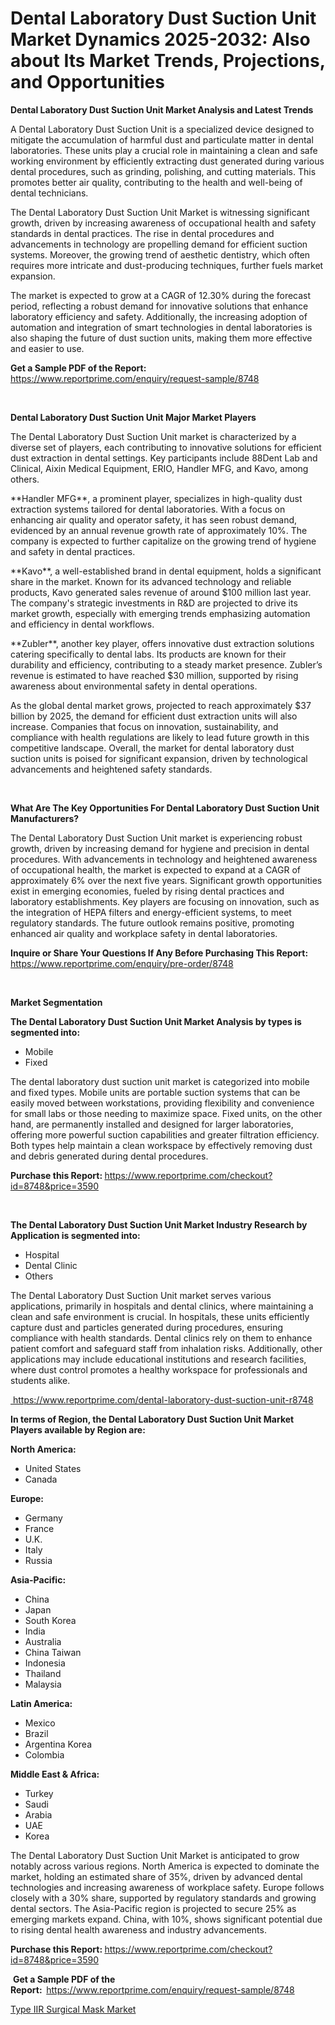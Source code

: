 <p><h1>Dental Laboratory Dust Suction Unit Market Dynamics 2025-2032: Also about Its Market Trends, Projections, and Opportunities</h1></p><p><strong>Dental Laboratory Dust Suction Unit Market Analysis and Latest Trends</strong></p>
<p><p>A Dental Laboratory Dust Suction Unit is a specialized device designed to mitigate the accumulation of harmful dust and particulate matter in dental laboratories. These units play a crucial role in maintaining a clean and safe working environment by efficiently extracting dust generated during various dental procedures, such as grinding, polishing, and cutting materials. This promotes better air quality, contributing to the health and well-being of dental technicians.</p><p>The Dental Laboratory Dust Suction Unit Market is witnessing significant growth, driven by increasing awareness of occupational health and safety standards in dental practices. The rise in dental procedures and advancements in technology are propelling demand for efficient suction systems. Moreover, the growing trend of aesthetic dentistry, which often requires more intricate and dust-producing techniques, further fuels market expansion.</p><p>The market is expected to grow at a CAGR of 12.30% during the forecast period, reflecting a robust demand for innovative solutions that enhance laboratory efficiency and safety. Additionally, the increasing adoption of automation and integration of smart technologies in dental laboratories is also shaping the future of dust suction units, making them more effective and easier to use.</p></p>
<p><strong>Get a Sample PDF of the Report:&nbsp;</strong> <a href="https://www.reportprime.com/enquiry/request-sample/8748?utm_campaign=2529&utm_medium=2&utm_source=Github&utm_content=ia&utm_term=20032025&utm_id=dental-laboratory-dust-suction-unit">https://www.reportprime.com/enquiry/request-sample/8748</a></p>
<p>&nbsp;</p>
<p><strong>Dental Laboratory Dust Suction Unit Major Market Players</strong></p>
<p><p>The Dental Laboratory Dust Suction Unit market is characterized by a diverse set of players, each contributing to innovative solutions for efficient dust extraction in dental settings. Key participants include 88Dent Lab and Clinical, Aixin Medical Equipment, ERIO, Handler MFG, and Kavo, among others.</p><p>**Handler MFG**, a prominent player, specializes in high-quality dust extraction systems tailored for dental laboratories. With a focus on enhancing air quality and operator safety, it has seen robust demand, evidenced by an annual revenue growth rate of approximately 10%. The company is expected to further capitalize on the growing trend of hygiene and safety in dental practices.</p><p>**Kavo**, a well-established brand in dental equipment, holds a significant share in the market. Known for its advanced technology and reliable products, Kavo generated sales revenue of around $100 million last year. The company's strategic investments in R&D are projected to drive its market growth, especially with emerging trends emphasizing automation and efficiency in dental workflows.</p><p>**Zubler**, another key player, offers innovative dust extraction solutions catering specifically to dental labs. Its products are known for their durability and efficiency, contributing to a steady market presence. Zubler’s revenue is estimated to have reached $30 million, supported by rising awareness about environmental safety in dental operations.</p><p>As the global dental market grows, projected to reach approximately $37 billion by 2025, the demand for efficient dust extraction units will also increase. Companies that focus on innovation, sustainability, and compliance with health regulations are likely to lead future growth in this competitive landscape. Overall, the market for dental laboratory dust suction units is poised for significant expansion, driven by technological advancements and heightened safety standards.</p></p>
<p>&nbsp;</p>
<p><strong>What Are The Key Opportunities For Dental Laboratory Dust Suction Unit Manufacturers?</strong></p>
<p><p>The Dental Laboratory Dust Suction Unit market is experiencing robust growth, driven by increasing demand for hygiene and precision in dental procedures. With advancements in technology and heightened awareness of occupational health, the market is expected to expand at a CAGR of approximately 6% over the next five years. Significant growth opportunities exist in emerging economies, fueled by rising dental practices and laboratory establishments. Key players are focusing on innovation, such as the integration of HEPA filters and energy-efficient systems, to meet regulatory standards. The future outlook remains positive, promoting enhanced air quality and workplace safety in dental laboratories.</p></p>
<p><strong>Inquire or Share Your Questions If Any Before Purchasing This Report:</strong> <a href="https://www.reportprime.com/enquiry/pre-order/8748?utm_campaign=2529&utm_medium=2&utm_source=Github&utm_content=ia&utm_term=20032025&utm_id=dental-laboratory-dust-suction-unit">https://www.reportprime.com/enquiry/pre-order/8748</a></p>
<p>&nbsp;</p>
<p><strong>Market Segmentation</strong></p>
<p><strong>The Dental Laboratory Dust Suction Unit Market Analysis by types is segmented into:</strong></p>
<p><ul><li>Mobile</li><li>Fixed</li></ul></p>
<p><p>The dental laboratory dust suction unit market is categorized into mobile and fixed types. Mobile units are portable suction systems that can be easily moved between workstations, providing flexibility and convenience for small labs or those needing to maximize space. Fixed units, on the other hand, are permanently installed and designed for larger laboratories, offering more powerful suction capabilities and greater filtration efficiency. Both types help maintain a clean workspace by effectively removing dust and debris generated during dental procedures.</p></p>
<p><strong>Purchase this Report:&nbsp;</strong><a href="https://www.reportprime.com/checkout?id=8748&price=3590&utm_campaign=2529&utm_medium=2&utm_source=Github&utm_content=ia&utm_term=20032025&utm_id=dental-laboratory-dust-suction-unit">https://www.reportprime.com/checkout?id=8748&price=3590</a></p>
<p>&nbsp;</p>
<p><strong>The Dental Laboratory Dust Suction Unit Market Industry Research by Application is segmented into:</strong></p>
<p><ul><li>Hospital</li><li>Dental Clinic</li><li>Others</li></ul></p>
<p><p>The Dental Laboratory Dust Suction Unit market serves various applications, primarily in hospitals and dental clinics, where maintaining a clean and safe environment is crucial. In hospitals, these units efficiently capture dust and particles generated during procedures, ensuring compliance with health standards. Dental clinics rely on them to enhance patient comfort and safeguard staff from inhalation risks. Additionally, other applications may include educational institutions and research facilities, where dust control promotes a healthy workspace for professionals and students alike.</p></p>
<p><a href="https://www.reportprime.com/dental-laboratory-dust-suction-unit-r8748?utm_campaign=2529&utm_medium=2&utm_source=Github&utm_content=ia&utm_term=20032025&utm_id=dental-laboratory-dust-suction-unit">&nbsp;https://www.reportprime.com/dental-laboratory-dust-suction-unit-r8748</a></p>
<p><strong>In terms of Region, the Dental Laboratory Dust Suction Unit Market Players available by Region are:</strong></p>
<p>
    <p> <strong> North America: </strong>
        <ul>
            <li>United States</li>
            <li>Canada</li>
        </ul>
        </p> 
    <p> <strong> Europe: </strong>
        <ul>
            <li>Germany</li>
            <li>France</li>
            <li>U.K.</li>
            <li>Italy</li>
            <li>Russia</li>
        </ul>
        </p> 
    <p> <strong> Asia-Pacific: </strong>
        <ul>
            <li>China</li>
            <li>Japan</li>
            <li>South Korea</li>
            <li>India</li>
            <li>Australia</li>
            <li>China Taiwan</li>
            <li>Indonesia</li>
            <li>Thailand</li>
            <li>Malaysia</li>
        </ul>
        </p> 
    <p> <strong> Latin America: </strong>
        <ul>
            <li>Mexico</li>
            <li>Brazil</li>
            <li>Argentina Korea</li>
            <li>Colombia</li>
        </ul>
        </p> 
    <p> <strong> Middle East & Africa: </strong>
        <ul>
            <li>Turkey</li>
            <li>Saudi</li>
            <li>Arabia</li>
            <li>UAE</li>
            <li>Korea</li>
        </ul>
    </p>
    </p>
<p><p>The Dental Laboratory Dust Suction Unit Market is anticipated to grow notably across various regions. North America is expected to dominate the market, holding an estimated share of 35%, driven by advanced dental technologies and increasing awareness of workplace safety. Europe follows closely with a 30% share, supported by regulatory standards and growing dental sectors. The Asia-Pacific region is projected to secure 25% as emerging markets expand. China, with 10%, shows significant potential due to rising dental health awareness and industry advancements.</p></p>
<p><strong>Purchase this Report: </strong><a href="https://www.reportprime.com/checkout?id=8748&price=3590&utm_campaign=2529&utm_medium=2&utm_source=Github&utm_content=ia&utm_term=20032025&utm_id=dental-laboratory-dust-suction-unit">https://www.reportprime.com/checkout?id=8748&price=3590</a></p>
<p>&nbsp;<strong>Get a Sample PDF of the Report:&nbsp;&nbsp;</strong><a href="https://www.reportprime.com/enquiry/request-sample/8748?utm_campaign=2529&utm_medium=2&utm_source=Github&utm_content=ia&utm_term=20032025&utm_id=dental-laboratory-dust-suction-unit">https://www.reportprime.com/enquiry/request-sample/8748</a></p>
<p><strong></strong></p>
<p><p><a href="https://github.com/hartsockdonnette82/Market-Research-Report-List-1/blob/main/type-iir-surgical-mask-market.md?utm_campaign=2529&utm_medium=2&utm_source=Github&utm_content=ia&utm_term=20032025&utm_id=dental-laboratory-dust-suction-unit">Type IIR Surgical Mask Market</a></p></p>